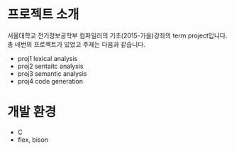# 프로젝트 소개
서울대학교 전기정보공학부 컴파일러의 기초(2015-가을)강좌의 term project입니다.  
총 네번의 프로젝트가 있었고 주제는 다음과 같습니다.
* proj1 lexical analysis
* proj2 sentaitc analysis
* proj3 semantic analysis
* proj4 code generation

# 개발 환경
* C
* flex, bison
